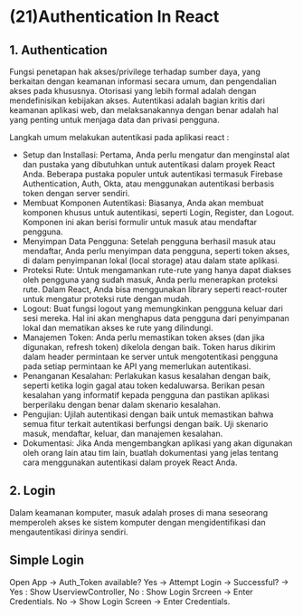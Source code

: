 # (21)Authentication In React

## 1. Authentication

Fungsi penetapan hak akses/privilege terhadap sumber daya, yang berkaitan dengan keamanan informasi secara umum, dan pengendalian akses pada khususnya. Otorisasi yang lebih formal adalah dengan mendefinisikan kebijakan akses. Autentikasi adalah bagian kritis dari keamanan aplikasi web, dan melaksanakannya dengan benar adalah hal yang penting untuk menjaga data dan privasi pengguna.

Langkah umum melakukan autentikasi pada aplikasi react :

- Setup dan Installasi: Pertama, Anda perlu mengatur dan menginstal alat dan pustaka yang dibutuhkan untuk autentikasi dalam proyek React Anda. Beberapa pustaka populer untuk autentikasi termasuk Firebase Authentication, Auth, Okta, atau menggunakan autentikasi berbasis token dengan server sendiri.
- Membuat Komponen Autentikasi: Biasanya, Anda akan membuat komponen khusus untuk autentikasi, seperti Login, Register, dan Logout. Komponen ini akan berisi formulir untuk masuk atau mendaftar pengguna.
- Menyimpan Data Pengguna: Setelah pengguna berhasil masuk atau mendaftar, Anda perlu menyimpan data pengguna, seperti token akses, di dalam penyimpanan lokal (local storage) atau dalam state aplikasi.
- Proteksi Rute: Untuk mengamankan rute-rute yang hanya dapat diakses oleh pengguna yang sudah masuk, Anda perlu menerapkan proteksi rute. Dalam React, Anda bisa menggunakan library seperti react-router untuk mengatur proteksi rute dengan mudah.
- Logout: Buat fungsi logout yang memungkinkan pengguna keluar dari sesi mereka. Hal ini akan menghapus data pengguna dari penyimpanan lokal dan mematikan akses ke rute yang dilindungi.
- Manajemen Token: Anda perlu memastikan token akses (dan jika digunakan, refresh token) dikelola dengan baik. Token harus dikirim dalam header permintaan ke server untuk mengotentikasi pengguna pada setiap permintaan ke API yang memerlukan autentikasi.
- Penanganan Kesalahan: Perlakukan kasus kesalahan dengan baik, seperti ketika login gagal atau token kedaluwarsa. Berikan pesan kesalahan yang informatif kepada pengguna dan pastikan aplikasi berperilaku dengan benar dalam skenario kesalahan.
- Pengujian: Ujilah autentikasi dengan baik untuk memastikan bahwa semua fitur terkait autentikasi berfungsi dengan baik. Uji skenario masuk, mendaftar, keluar, dan manajemen kesalahan.
- Dokumentasi: Jika Anda mengembangkan aplikasi yang akan digunakan oleh orang lain atau tim lain, buatlah dokumentasi yang jelas tentang cara menggunakan autentikasi dalam proyek React Anda.

## 2. Login

Dalam keamanan komputer, masuk adalah proses di mana seseorang memperoleh akses ke sistem komputer dengan mengidentifikasi dan mengautentikasi dirinya sendiri.

## Simple Login

Open App -> Auth_Token available?
Yes -> Attempt Login -> Successful? -> Yes : Show UserviewController, No : Show Login Srcreen -> Enter Credentials.
No -> Show Login Screen -> Enter Credentials.
